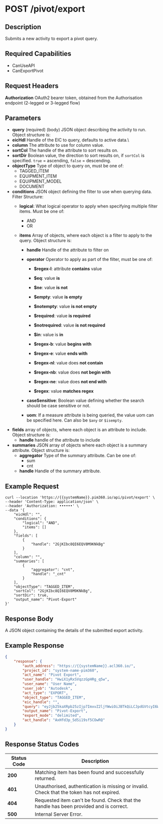 # POST /pivot/export

## Description
Submits a new activity to export a pivot query.

## Required Capabilities
* CanUseAPI
* CanExportPivot

## Request Headers

**Authorization** OAuth2 bearer token, obtained from the Authorisation endpoint (2-legged or 3-legged flow)

## Parameters
* **query** (required) (body) JSON object describing the activity to run. Object structure is:
* **eicHdl** Handle of the EIC to query, defaults to active data.\
* **column** The attribute to use for column value.
* **sortCol** The handle of the attribute to sort results on.
* **sortDir** Boolean value, the direction to sort results on, if `sortCol` is specified. `true` = ascending, `false` = descending.
* **objectType** Type of object to query on, must be one of:
    * TAGGED_ITEM
    * EQUIPMENT_ITEM
    * EQUIPMENT_MODEL
    * DOCUMENT
* **conditions** JSON object defining the filter to use when querying data. 
Filter Structure:
    * **logical**: What logical operator to apply when specifying multiple filter items. Must be one of:
        * AND
        * OR
    
    * **items** Array of objects, where each object is a filter to apply to the query. Object structure is:
        * **handle** Handle of the attribute to filter on
        * **operator** Operator to apply as part of the filter, must be one of:
            * **$regex-l**: attribute **contains** value
            
            * **$eq**: value **is**

            * **$ne**: value **is not**

            * **$empty**:  value **is empty**

            * **$notempty**: value **is not empty**

            * **$required**: value **is required**

            * **$notrequired**: value **is not required**

            * **$in**: value is **in**

            * **$regex-b**: value **begins with**

            * **$regex-e**: value **ends with**

            * **$regex-nl**: value does **not contain**

            * **$regex-nb**: value does **not begin with**

            * **$regex-ne**: value does **not end with**

            * **$regex**: value **matches regex**
        * **caseSensitive**: Boolean value defining whether the search should be case sensitive or not.

        * **uom**: If a measure attribute is being queried, the value uom can be specified here. Can also be ``$any`` or ``$isempty``.
* **fields** array of objects, where each object is an attribute to include. Object structure is:
    * **handle** handle of the attribute to include
* **summaries** JSON array of objects where each object is a summary attribute. Object structure is:
    * **aggregator** Type of the summary attribute. Can be one of: 
        * sum
        * cnt
    * **handle** Handle of the summary attribute.

## Example Request
```
curl --location 'https://{{systemName}}.pim360.io/api/pivot/export' \
--header 'Content-Type: application/json' \
--header 'Authorization: ••••••' \
--data '{
    "eicHdl": "",
    "conditions": {
        "logical": "AND",
        "items": []
    },
    "fields": [
        {
            "handle": "2GjKIbc8QI6EQV8M9KNkBg"
        }
    ],
    "column": "",
    "summaries": [
        {
            "aggregator": "cnt",
            "handle": "_cnt"
        }
    ],
    "objectType": "TAGGED_ITEM",
    "sortCol": "2GjKIbc8QI6EQV8M9KNkBg",
    "sortDir": true,
    "output_name": "Pivot-Export"
}'
```

## Response Body
A JSON object containing the details of the submitted export activity.

## Example Response
```JSON
{
    "response": {
        "auth_address": "https://{{systemName}}.acl360.io/",
        "project_id": "system-name-pim360",
        "act_name": "Pivot Export",
        "user_handle": "HwiX1yRxSVqzzGpHRg_q5w",
        "user_name": "User Name",
        "user_job": "Autodesk",
        "act_type": "EXPORT",
        "object_type": "TAGGED_ITEM",
        "eic_handle": "",
        "query": "eyJjb25kaXRpb25zIjp7ImxvZ2ljYWwiOiJBTkQiLCJpdGVtcyI6W119LCJmaWVsZHMiOlt7ImhhbmRsZSI6IjJHaktJYmM4UUk2RVFWOE05S05rQmcifV0sImNvbHVtbiI6IiIsInN1bW1hcmllcyI6W3siYWdncmVnYXRvciI6ImNudCIsImhhbmRsZSI6Il9jbnQifV0sIm9iamVjdFR5cGUiOiJUQUdHRURfSVRFTSIsImNhbGxlZSI6InBpdm90Iiwic29ydENvbCI6IjJHaktJYmM4UUk2RVFWOE05S05rQmciLCJzb3J0RGlyIjp0cnVlLCJyZXF1aXJlR3JvdXBpbmdzIjp0cnVlfQ==",
        "output_name": "Pivot-Export",
        "export_mode": "delimited",
        "act_handle": "AxHfd3p_SdSi19sf5COwRQ"
    }
}
```


## Response Status Codes
| Status Code | Description |
| -------- | ------- |
|**200** |Matching item has been found and successfully returned.|
|**401** |Unauthorised, authentication is missing or invalid. Check that the token has not expired.|
|**404** |Requested item can't be found. Check that the handle has been provided and is correct.|
|**500** |Internal Server Error.|


